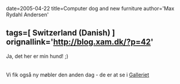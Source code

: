 date=2005-04-22
title=Computer dog and new furniture
author='Max Rydahl Andersen'

tags=[ Switzerland (Danish) ]
orignallink='http://blog.xam.dk/?p=42'
---
<div><p>Ja, det her er min hund! ;)
<br><br><img src="http://www.xam.dk/coppermine/albums/userpics/10001/IMG_0802.JPG" alt=""><br><br>
Vi fik også ny møbler den anden dag - de er at se i 
<a href="http://www.xam.dk/coppermine/thumbnails.php?album=34">Galleriet</a></p></div>
